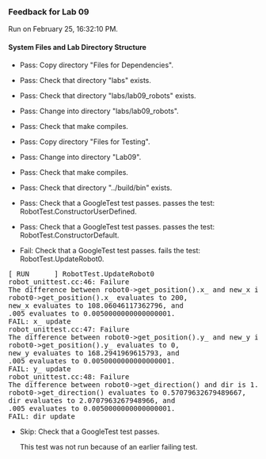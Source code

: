 ### Feedback for Lab 09

Run on February 25, 16:32:10 PM.


#### System Files and Lab Directory Structure

+ Pass: Copy directory "Files for Dependencies".



+ Pass: Check that directory "labs" exists.

+ Pass: Check that directory "labs/lab09_robots" exists.

+ Pass: Change into directory "labs/lab09_robots".

+ Pass: Check that make compiles.



+ Pass: Copy directory "Files for Testing".



+ Pass: Change into directory "Lab09".

+ Pass: Check that make compiles.



+ Pass: Check that directory "../build/bin" exists.

+ Pass: Check that a GoogleTest test passes.
    passes the test: RobotTest.ConstructorUserDefined.



+ Pass: Check that a GoogleTest test passes.
    passes the test: RobotTest.ConstructorDefault.



+ Fail: Check that a GoogleTest test passes.
    fails the test: RobotTest.UpdateRobot0.
<pre>
[ RUN      ] RobotTest.UpdateRobot0
robot_unittest.cc:46: Failure
The difference between robot0->get_position().x_ and new_x is 91.939538826372043, which exceeds .005, where
robot0->get_position().x_ evaluates to 200,
new_x evaluates to 108.06046117362796, and
.005 evaluates to 0.0050000000000000001.
FAIL: x_ update
robot_unittest.cc:47: Failure
The difference between robot0->get_position().y_ and new_y is 168.2941969615793, which exceeds .005, where
robot0->get_position().y_ evaluates to 0,
new_y evaluates to 168.2941969615793, and
.005 evaluates to 0.0050000000000000001.
FAIL: y_ update
robot_unittest.cc:48: Failure
The difference between robot0->get_direction() and dir is 1.5, which exceeds .005, where
robot0->get_direction() evaluates to 0.57079632679489667,
dir evaluates to 2.0707963267948966, and
.005 evaluates to 0.0050000000000000001.
FAIL: dir update</pre>



+ Skip: Check that a GoogleTest test passes.

  This test was not run because of an earlier failing test.


